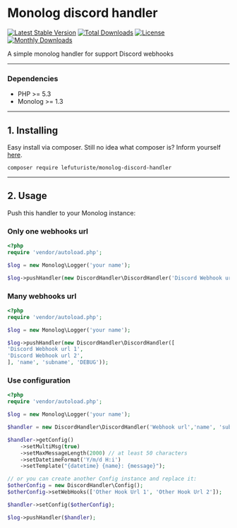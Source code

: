 # Monolog discord handler

[![Latest Stable Version](https://poser.pugx.org/lefuturiste/monolog-discord-handler/v/stable)](https://packagist.org/packages/lefuturiste/monolog-discord-handler)
[![Total Downloads](https://poser.pugx.org/lefuturiste/monolog-discord-handler/downloads)](https://packagist.org/packages/lefuturiste/monolog-discord-handler)
[![License](https://poser.pugx.org/lefuturiste/monolog-discord-handler/license)](https://packagist.org/packages/lefuturiste/monolog-discord-handler)
[![Monthly Downloads](https://poser.pugx.org/lefuturiste/monolog-discord-handler/d/monthly)](https://packagist.org/packages/lefuturiste/monolog-discord-handler)


A simple monolog handler for support Discord webhooks

-------------------------------------------------

### Dependencies

- PHP >= 5.3
- Monolog >= 1.3

-------------------------------------------------

## 1. Installing

Easy install via composer. Still no idea what composer is? Inform yourself [here](http://getcomposer.org).

```composer require lefuturiste/monolog-discord-handler```

-------------------------------------------------

## 2. Usage

Push this handler to your Monolog instance:

### Only one webhooks url

```php
<?php
require 'vendor/autoload.php';

$log = new Monolog\Logger('your name');

$log->pushHandler(new DiscordHandler\DiscordHandler('Discord Webhook url', 'name', 'subname', 'DEBUG'));

```

### Many webhooks url


```php
<?php
require 'vendor/autoload.php';

$log = new Monolog\Logger('your name');

$log->pushHandler(new DiscordHandler\DiscordHandler([
'Discord Webhook url 1',
'Discord Webhook url 2',
], 'name', 'subname', 'DEBUG'));

```

### Use configuration
 
```php
<?php
require 'vendor/autoload.php';

$log = new Monolog\Logger('your name');

$handler = new DiscordHandler\DiscordHandler('Webhook url','name', 'subname', 'DEBUG');

$handler->getConfig()
    ->setMultiMsg(true)
    ->setMaxMessageLength(2000) // at least 50 characters
    ->setDatetimeFormat('Y/m/d H:i')
    ->setTemplate("{datetime} {name}: {message}");

// or you can create another Config instance and replace it:
$otherConfig = new DiscordHandler\Config();
$otherConfig->setWebHooks(['Other Hook Url 1', 'Other Hook Url 2']);

$handler->setConfig($otherConfig);

$log->pushHandler($handler);

```
